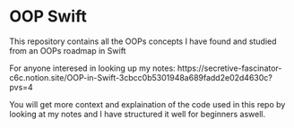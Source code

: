 <h1> OOP Swift </h1>
<p>
This repository contains all the OOPs concepts I have found and studied from an OOPs roadmap in Swift
</p>
<p>For anyone interesed in looking up my notes: https://secretive-fascinator-c6c.notion.site/OOP-in-Swift-3cbcc0b5301948a689fadd2e02d4630c?pvs=4</p>
<p>You will get more context and explaination of the code used in this repo by looking at my notes and I have structured it well for beginners aswell.</p>
